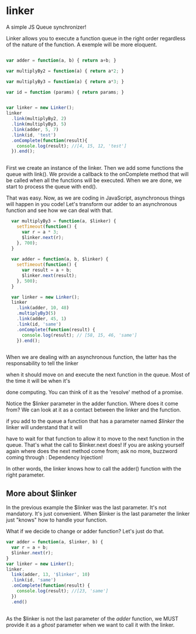 # linker
A simple JS Queue synchronizer!

Linker allows you to execute a function queue in the right order regardless of the nature of the function.
A exemple will be more eloquent.

```javascript

var adder = function(a, b) { return a+b; }

var multiplyBy2 = function(a) { return a*2; }

var multiplyBy3 = function(a) { return a*3; }

var id = function (params) { return params; }


var linker = new Linker();
linker
  .link(multiplyBy2, 2)
  .link(multiplyBy3, 5)
  .link(adder, 5, 7)
  .link(id, 'test')
  .onComplete(function(result){
    console.log(result); //[4, 15, 12, 'test']
  }).end();
  
  ```
  First we create an instance of the linker. Then we add some functions the queue with link().
  We provide a callback to the onComplete method that will be called when all the functions will be executed.
  When we are done, we start to process the queue with end().
  
  That was easy. Now, as we are coding in JavaScript, asynchronous things will happen in you code! 
  Let's transform our adder to an asynchronous function and see how we can deal with that.
  
```javascript
  var multiplyBy3 = function(a, $linker) {
    setTimeout(function() {
      var r = a * 3;
      $linker.next(r);
    }, 700);
  } 
  
  var adder = function(a, b, $linker) {
    setTimeout(function() {
      var result = a + b;
      $linker.next(result);
    }, 500);
  }

  var linker = new Linker();
  linker
    .link(adder, 10, 48)
    .multiplyBy3(5)
    .link(adder, 45, 1)
    .link(id, 'same')
    .onComplete(function(result) {
      console.log(result); // [58, 15, 46, 'same']
    }).end();
    
   ```

When we are dealing with an asynchronous function, the latter has the responsability to tell the linker

when it should move on and execute the next function in the queue. Most of the time it will be when it's

done computing. You can think of it as the 'resolve' method of a promise.

Notice the $linker parameter in the adder function. Where does it come from? We can look at it  as a contact
between the linker and the function.

if you add to the queue a function that has a parameter named *$linker* the linker will understand that it will

have to wait for that function to allow it to move to the next function in the queue. 
That's what the call to $linker.next does!
If you are asking yourself again where does the next method come from; ask no more, buzzword coming through : 
Dependency Injection!

In other words, the linker knows how to call the adder() function with the right parameter.

## More about $linker

In the previous example the $linker was the last parameter. It's not mandatory. It's just convenient. When
$linker is the last parameter the linker just "knows" how to handle your function.

What if we decide to change or adder function? Let's just do that.

```javascript
var adder = function(a, $linker, b) {
  var r = a + b;
  $linker.next(r);
}
var linker = new Linker();
linker.
  link(adder, 13, '$linker', 10)
  .link(id, 'same')
  .onComplete(function(result) {
    console.log(result); //[23, 'same']
  })
  .end()
  
  ```
As the $linker is not the last parameter of the *adder* function, we MUST provide it as a *ghost* parameter 
when we want to call it with the linker.
